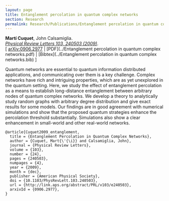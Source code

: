 ```yaml
---
layout: page
title: Entanglement percolation in quantum complex networks
section: Research
permalink: Research/Publications/Entanglement percolation in quantum complex networks/
---
```


**Martí Cuquet**, John Calsamiglia.  
_[Physical Review Letters 103, 240503 (2009)](http://dx.doi.org/10.1103/PhysRevLett.103.240503)_.  
[ [arXiv:0906.2977](http://arxiv.org/abs/0906.2977)
| [PDF](../Entanglement percolation in quantum complex networks.pdf)
| [Bibtex](../Entanglement percolation in quantum complex networks.bib) ]

Quantum networks are essential to quantum information distributed
applications, and communicating over them is a key challenge. Complex networks
have rich and intriguing properties, which are as yet unexplored in the
quantum setting. Here, we study the effect of entanglement percolation as a
means to establish long-distance entanglement between arbitrary nodes of
quantum complex networks. We develop a theory to analytically study random
graphs with arbitrary degree distribution and give exact results for some
models. Our findings are in good agreement with numerical simulations and show
that the proposed quantum strategies enhance the percolation threshold
substantially. Simulations also show a clear enhancement in small-world and
other real-world networks.

~~~
@article{Cuquet2009_entanglement,
  title = {Entanglement Percolation in Quantum Complex Networks},
  author = {Cuquet, Mart{\'{\i}} and Calsamiglia, John},
  journal = {Physical Review Letters},
  volume = {103},
  number = {24},
  pages = {240503},
  numpages = {4},
  year = {2009},
  month = {dec},
  publisher = {American Physical Society},
  doi = {10.1103/PhysRevLett.103.240503},
  url = {http://link.aps.org/abstract/PRL/v103/e240503},
  arxivId = {0906.2977},
}
~~~
